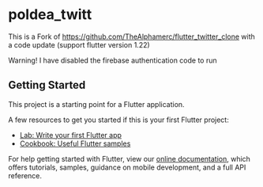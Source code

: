 # poldea_twitt

This is a Fork of https://github.com/TheAlphamerc/flutter_twitter_clone with a code update (support flutter version 1.22)

Warning! I have disabled the firebase authentication code to run

## Getting Started

This project is a starting point for a Flutter application.

A few resources to get you started if this is your first Flutter project:

- [Lab: Write your first Flutter app](https://flutter.dev/docs/get-started/codelab)
- [Cookbook: Useful Flutter samples](https://flutter.dev/docs/cookbook)

For help getting started with Flutter, view our
[online documentation](https://flutter.dev/docs), which offers tutorials,
samples, guidance on mobile development, and a full API reference.
